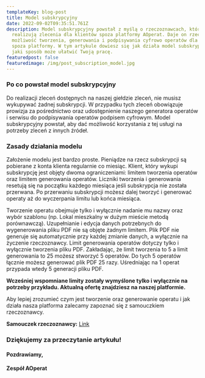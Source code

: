 ```yaml
---
templateKey: blog-post
title: Model subskrypcyjny
date: 2022-09-02T09:35:51.761Z
description: Model subskrypcyjny powstał z myślą o rzeczoznawcach, którzy
  realizują zlecenia dla klientów spoza platformy AOperat. Daje on rzeczoznawcy
  możliwość tworzenia, generowania i podpisywania cyfrowo operatów dla zleceń
  spoza platformy. W tym artykule dowiesz się jak działa model subskrypcyjny i w
  jaki sposób może ułatwić Twoją pracę.
featuredpost: false
featuredimage: /img/post_subscription_model.jpg
---
```

### Po co powstał model subskrypcyjny

Do realizacji zleceń dostępnych na naszej giełdzie zleceń, nie musisz wykupywać żadnej subskrypcji. W przypadku tych zleceń obowiązuje prowizja za pośrednictwo oraz udostępnienie naszego generatora operatów i serwisu do podpisywania operatów podpisem cyfrowym. Model subskrypcyjny powstał, aby dać możliwość korzystania z tej usługi na potrzeby zleceń z innych źródeł.

### Zasady działania modelu

Założenie modelu jest bardzo proste. Pieniądze na rzecz subskrypcji są pobierane z konta klienta regularnie co miesiąc. Klient, który wykupi subskrypcję jest objęty dwoma ograniczeniami: limitem tworzenia operatów oraz limitem generowania operatów. Liczniki tworzenia i generowania resetują się na początku każdego miesiąca jeśli subskrypcja nie została przerwana. Po przerwaniu subskrypcji możesz dalej tworzyć i generować operaty aż do wyczerpania limitu lub końca miesiąca.

Tworzenie operatu obejmuje tylko i wyłącznie nadanie mu nazwy oraz wybór szablonu (np. Lokal mieszkalny w dużym mieście metodą porównawczą). Uzupełnianie i edycja danych potrzebnych do wygenerowania pliku PDF nie są objęte żadnym limitem. Plik PDF nie generuje się automatycznie przy każdej zmianie danych, a wyłącznie na życzenie rzeczoznawcy. Limit generowania operatów dotyczy tylko i wyłącznie tworzenia pliku PDF. Zakładając, że limit tworzenia to 5 a limit generowania to 25 możesz stworzyć 5 operatów. Do tych 5 operatów łącznie możesz generować plik PDF 25 razy. Uśredniając na 1 operat przypada wtedy 5 generacji pliku PDF. 

**Wcześniej wspomniane limity zostały wymyślone tylko i wyłącznie na potrzeby przykładu. Aktualną ofertę znajdziesz na naszej platformie.** 

Aby lepiej zrozumieć czym jest tworzenie oraz generowanie operatu i jak działa nasza platforma zalecamy zapoznać się z samouczkiem rzeczoznawcy.

**Samouczek rzeczoznawcy:** [Link](/blog/2022-08-25-samouczek-rzeczoznawcy/)

### Dziękujemy za przeczytanie artykułu!

#### Pozdrawiamy,

#### Zespół AOperat